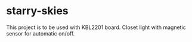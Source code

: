 # starry-skies

This project is to be used with KBL2201 board.
Closet light with magnetic sensor for automatic on/off.
